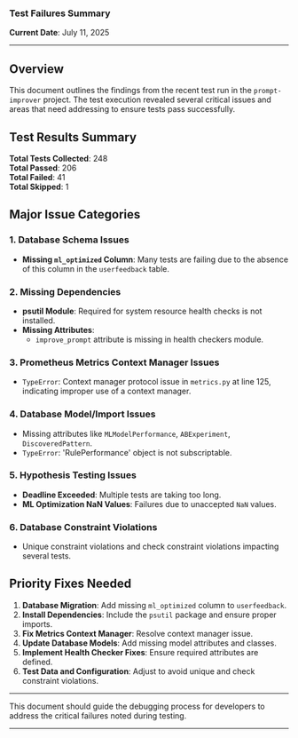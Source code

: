 ### Test Failures Summary

**Current Date**: July 11, 2025

---

## Overview

This document outlines the findings from the recent test run in the `prompt-improver` project. The test execution revealed several critical issues and areas that need addressing to ensure tests pass successfully.

## Test Results Summary

**Total Tests Collected**: 248  
**Total Passed**: 206  
**Total Failed**: 41  
**Total Skipped**: 1

## Major Issue Categories

### 1. Database Schema Issues

- **Missing `ml_optimized` Column**: Many tests are failing due to the absence of this column in the `userfeedback` table.

### 2. Missing Dependencies

- **psutil Module**: Required for system resource health checks is not installed.
- **Missing Attributes**: 
  - `improve_prompt` attribute is missing in health checkers module.

### 3. Prometheus Metrics Context Manager Issues

- `TypeError`: Context manager protocol issue in `metrics.py` at line 125, indicating improper use of a context manager.

### 4. Database Model/Import Issues

- Missing attributes like `MLModelPerformance`, `ABExperiment`, `DiscoveredPattern`.
- `TypeError`: 'RulePerformance' object is not subscriptable.

### 5. Hypothesis Testing Issues

- **Deadline Exceeded**: Multiple tests are taking too long.
- **ML Optimization NaN Values**: Failures due to unaccepted `NaN` values.

### 6. Database Constraint Violations

- Unique constraint violations and check constraint violations impacting several tests.

## Priority Fixes Needed

1. **Database Migration**: Add missing `ml_optimized` column to `userfeedback`.
2. **Install Dependencies**: Include the `psutil` package and ensure proper imports.
3. **Fix Metrics Context Manager**: Resolve context manager issue.
4. **Update Database Models**: Add missing model attributes and classes.
5. **Implement Health Checker Fixes**: Ensure required attributes are defined.
6. **Test Data and Configuration**: Adjust to avoid unique and check constraint violations.

---

This document should guide the debugging process for developers to address the critical failures noted during testing.

---
